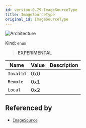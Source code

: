 ```yaml
---
id: version-0.79-ImageSourceType
title: ImageSourceType
original_id: ImageSourceType
---
```


![Architecture](https://img.shields.io/badge/architecture-new_only-blue)

Kind: `enum`

> **EXPERIMENTAL**

| Name |  Value | Description |
|--|--|--|
|`Invalid` | 0x0  |  |
|`Remote` | 0x1  |  |
|`Local` | 0x2  |  |

## Referenced by
- [`ImageSource`](ImageSource)
